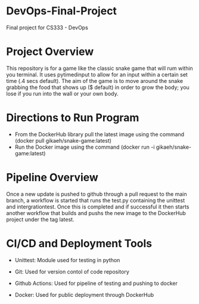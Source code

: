 # DevOps-Final-Project
Final project for CS333 - DevOps

# Project Overview
This repository is for a game like the classic snake game that will rum within you terminal. It uses pytimedinput to allow for an input within a certain set time (.4 secs default). The aim of the game is to move around the snake grabbing the food that shows up ($ default) in order to grow the body; you lose if you run into the wall or your own body.

# Directions to Run Program
- From the DockerHub library pull the latest image using the command (docker pull gikaeh/snake-game:latest)
- Run the Docker image using the command (docker run -i gikaeh/snake-game:latest)

# Pipeline Overview
Once a new update is pushed to github through a pull request to the main branch, a workflow is started that runs the test.py containing the unittest and intergrationtest. Once this is completed and if successful it then starts another workflow that builds and pushs the new image to the DockerHub project under the tag latest.

# CI/CD and Deployment Tools
- Unittest: Module used for testing in python

- Git: Used for version contol of code repository

- Github Actions: Used for pipeline of testing and pushing to docker

- Docker: Used for public deployment through DockerHub